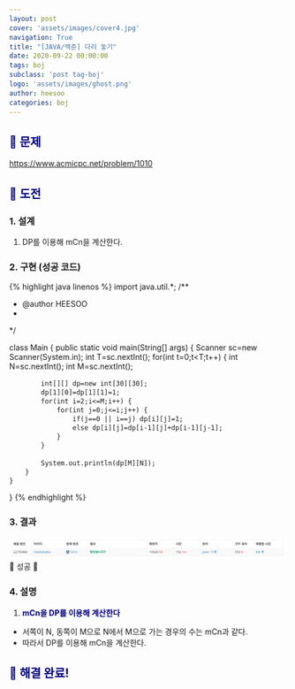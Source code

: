 ```yaml
---
layout: post
cover: 'assets/images/cover4.jpg'
navigation: True
title: "[JAVA/백준] 다리 놓기"
date: 2020-09-22 00:00:00
tags: boj
subclass: 'post tag-boj'
logo: 'assets/images/ghost.png'
author: heesoo
categories: boj
---
```

## <span style="color:navy">👀 문제</span>
<https://www.acmicpc.net/problem/1010>

## <span style="color:navy">👊 도전</span>

### 1. 설계
1. DP를 이용해 mCn을 계산한다.

### 2. 구현 (성공 코드)
{% highlight java linenos %}
import java.util.*;
/**
 * @author HEESOO
 *
 */

class Main {
	public static void main(String[] args) {
		Scanner sc=new Scanner(System.in);
		int T=sc.nextInt();
		for(int t=0;t<T;t++) {
        	int N=sc.nextInt();
        	int M=sc.nextInt();
        	
        	int[][] dp=new int[30][30];
        	dp[1][0]=dp[1][1]=1;
        	for(int i=2;i<=M;i++) {
        		for(int j=0;j<=i;j++) {
        			if(j==0 || i==j) dp[i][j]=1;
        			else dp[i][j]=dp[i-1][j]+dp[i-1][j-1];
        		}
        	}
        	
        	System.out.println(dp[M][N]);
        }
	}
	

}
{% endhighlight %}

### 3. 결과
![실행결과](./assets/images/200922_6.PNG)
🤟 성공 🤟  

### 4. 설명
1. **<span style="color:navy">mCn을 DP를 이용해 계산한다</span>**  
- 서쪽이 N, 동쪽이 M으로 N에서 M으로 가는 경우의 수는 mCn과 같다.
- 따라서 DP를 이용해 mCn을 계산한다.


## <span style="color:navy">👏 해결 완료!</span>
